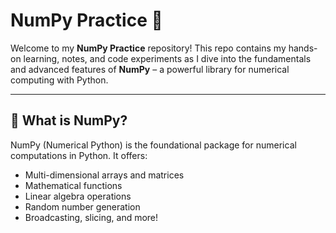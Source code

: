 # NumPy Practice 🧮

Welcome to my **NumPy Practice** repository! This repo contains my hands-on learning, notes, and code experiments as I dive into the fundamentals and advanced features of **NumPy** – a powerful library for numerical computing with Python.

---

## 🚀 What is NumPy?

NumPy (Numerical Python) is the foundational package for numerical computations in Python. It offers:

- Multi-dimensional arrays and matrices
- Mathematical functions
- Linear algebra operations
- Random number generation
- Broadcasting, slicing, and more!
